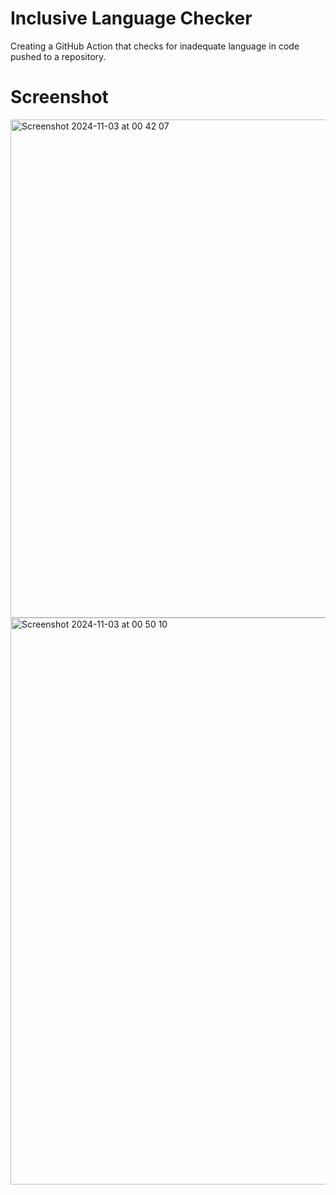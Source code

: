 # Inclusive Language Checker
Creating a GitHub Action that checks for inadequate language in code pushed to a repository.

# Screenshot
<img width="797" alt="Screenshot 2024-11-03 at 00 42 07" src="https://github.com/user-attachments/assets/b735812a-0027-4408-936c-4e6c0f151885">


<img width="907" alt="Screenshot 2024-11-03 at 00 50 10" src="https://github.com/user-attachments/assets/bcd43eea-5a22-48ad-9f1f-12f86938a49a">
